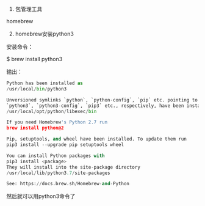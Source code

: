 1. 包管理工具

  homebrew

2. homebrew安装python3

安装命令：

  $ brew install python3

输出：

  ```py
  Python has been installed as
  /usr/local/bin/python3

  Unversioned symlinks `python`, `python-config`, `pip` etc. pointing to
  `python3`, `python3-config`, `pip3` etc., respectively, have been installed into
  /usr/local/opt/python/libexec/bin

  If you need Homebrew's Python 2.7 run
  brew install python@2

  Pip, setuptools, and wheel have been installed. To update them run
  pip3 install --upgrade pip setuptools wheel

  You can install Python packages with
  pip3 install <package>
  They will install into the site-package directory
  /usr/local/lib/python3.7/site-packages

  See: https://docs.brew.sh/Homebrew-and-Python
  ```

然后就可以用python3命令了
